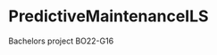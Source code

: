 # PredictiveMaintenanceILS
Bachelors project BO22-G16                                                         
